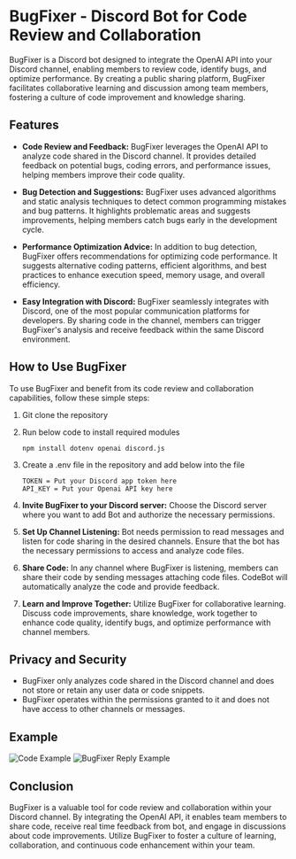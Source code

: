 # BugFixer - Discord Bot for Code Review and Collaboration

<p>BugFixer is a Discord bot designed to integrate the OpenAI API into your Discord channel, enabling members to review code, identify bugs, and optimize performance. By creating a public sharing platform, BugFixer facilitates collaborative learning and discussion among team members, fostering a culture of code improvement and knowledge sharing.</p>

## Features

- **Code Review and Feedback:** BugFixer leverages the OpenAI API to analyze code shared in the Discord channel. It provides detailed feedback on potential bugs, coding errors, and performance issues, helping members improve their code quality.

- **Bug Detection and Suggestions:** BugFixer uses advanced algorithms and static analysis techniques to detect common programming mistakes and bug patterns. It highlights problematic areas and suggests improvements, helping members catch bugs early in the development cycle.

- **Performance Optimization Advice:** In addition to bug detection, BugFixer offers recommendations for optimizing code performance. It suggests alternative coding patterns, efficient algorithms, and best practices to enhance execution speed, memory usage, and overall efficiency.

- **Easy Integration with Discord:** BugFixer seamlessly integrates with Discord, one of the most popular communication platforms for developers. By sharing code in the channel, members can trigger BugFixer's analysis and receive feedback within the same Discord environment.

## How to Use BugFixer

<p>To use BugFixer and benefit from its code review and collaboration capabilities, follow these simple steps:</p>

1. Git clone the repository

2. Run below code to install required modules

   ```
   npm install dotenv openai discord.js
   ```

3. Create a .env file in the repository and add below into the file

   ```
   TOKEN = Put your Discord app token here
   API_KEY = Put your Openai API key here
   ```

4. **Invite BugFixer to your Discord server:** Choose the Discord server where you want to add Bot and authorize the necessary permissions.

5. **Set Up Channel Listening:** Bot needs permission to read messages and listen for code sharing in the desired channels. Ensure that the bot has the necessary permissions to access and analyze code files.

6. **Share Code:** In any channel where BugFixer is listening, members can share their code by sending messages attaching code files. CodeBot will automatically analyze the code and provide feedback.

7. **Learn and Improve Together:** Utilize BugFixer for collaborative learning. Discuss code improvements, share knowledge, work together to enhance code quality, identify bugs, and optimize performance with channel members.

## Privacy and Security

- BugFixer only analyzes code shared in the Discord channel and does not store or retain any user data or code snippets.
- BugFixer operates within the permissions granted to it and does not have access to other channels or messages.

## Example

![Code Example](https://i.ibb.co/N9dHg7f/Screenshot-2023-05-31-at-11-41-15-AM.png)
![BugFixer Reply Example](https://i.ibb.co/q5yxkD5/Screenshot-2023-05-31-at-11-30-18-AM.png)

## Conclusion

<p>BugFixer is a valuable tool for code review and collaboration within your Discord channel. By integrating the OpenAI API, it enables team members to share code, receive real time feedback from bot, and engage in discussions about code improvements. Utilize BugFixer to foster a culture of learning, collaboration, and continuous code enhancement within your team.</p>
